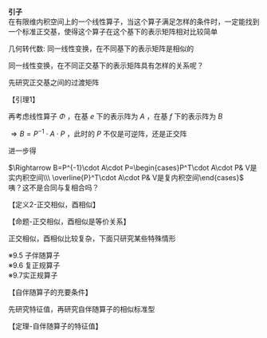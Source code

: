 **引子**  
在有限维内积空间上的一个线性算子，当这个算子满足怎样的条件时，一定能找到一个标准正交基，使得这个算子在这个基下的表示矩阵相对比较简单  
  
几何转代数: 同一线性变换，在不同基下的表示矩阵是相似的  
  
同一线性变换，在不同正交基下的表示矩阵具有怎样的关系呢？  
  
先研究正交基之间的过渡矩阵  
  
【引理1】  
  
再考虑线性算子 $\Phi$ ，在基 $e$ 下的表示阵为 $A$ ，在基 $f$ 下的表示阵为 $B$  
  
 $\Rightarrow B=P^{-1}\cdot A\cdot P$ ，此时的 $P$ 不仅是可逆阵，还是正交阵  
  
进一步得  
  
 $\Rightarrow B=P^{-1}\cdot A\cdot P=\begin{cases}P^T\cdot A\cdot P& V是实内积空间\\\ \overline{P}^T\cdot A\cdot P& V是复内积空间\end{cases}$  
咦？这不是合同与复相合吗？  
  
【定义2-正交相似，酉相似】  
  
【命题-正交相似，酉相似是等价关系】  
  
正交相似，酉相似比较复杂，下面只研究某些特殊情形  
  
※9.5 子伴随算子  
※9.6 复正规算子  
※9.7实正规算子  
  
【自伴随算子的充要条件】  
  
先研究特征值，再研究自伴随算子的相似标准型  
  
【定理-自伴随算子的特征值】  

